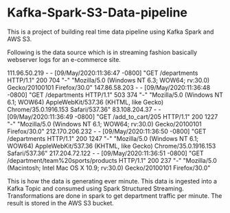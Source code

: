 # Kafka-Spark-S3-Data-pipeline

This is a project of building real time data pipeline using Kafka Spark and AWS S3.

Following is the data source which is in streaming fashion basically webserver logs for an e-commerce site.

111.96.50.219 - - [09/May/2020:11:36:47 -0800] "GET /departments HTTP/1.1" 200 704 "-" "Mozilla/5.0 (Windows NT 6.3; WOW64; rv:30.0) Gecko/20100101 Firefox/30.0"
147.86.58.203 - - [09/May/2020:11:36:48 -0800] "GET /departments HTTP/1.1" 503 374 "-" "Mozilla/5.0 (Windows NT 6.1; WOW64) AppleWebKit/537.36 (KHTML, like Gecko) Chrome/35.0.1916.153 Safari/537.36"
83.108.204.37 - - [09/May/2020:11:36:49 -0800] "GET /add_to_cart/205 HTTP/1.1" 200 1227 "-" "Mozilla/5.0 (Windows NT 6.1; WOW64; rv:30.0) Gecko/20100101 Firefox/30.0"
212.170.206.232 - - [09/May/2020:11:36:50 -0800] "GET /departments HTTP/1.1" 200 1247 "-" "Mozilla/5.0 (Windows NT 6.1; WOW64) AppleWebKit/537.36 (KHTML, like Gecko) Chrome/35.0.1916.153 Safari/537.36"
217.204.72.122 - - [09/May/2020:11:36:51 -0800] "GET /department/team%20sports/products HTTP/1.1" 200 237 "-" "Mozilla/5.0 (Macintosh; Intel Mac OS X 10.9; rv:30.0) Gecko/20100101 Firefox/30.0"

This is how the data is generating ever minute. This data is ingested into a Kafka Topic and consumed using Spark Structured Streaming. Transformations are done in spark to get department traffic per minute. The result is stored in the AWS S3 bucket.

